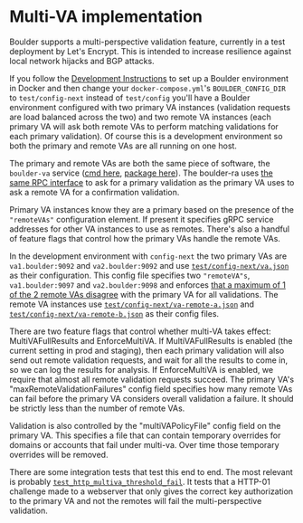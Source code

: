 # Multi-VA implementation

Boulder supports a multi-perspective validation feature, currently in a test
deployment by Let's Encrypt. This is intended to increase resilience against
local network hijacks and BGP attacks.

If you follow the [Development Instructions](https://github.com/letsencrypt/boulder#development)
to set up a Boulder environment in Docker and then change your `docker-compose.yml`'s
`BOULDER_CONFIG_DIR` to `test/config-next` instead of `test/config` you'll have
a Boulder environment configured with two primary VA instances (validation
requests are load balanced across the two) and two remote VA instances (each
primary VA will ask both remote VAs to perform matching validations for each
primary validation). Of course this is a development environment so both the
primary and remote VAs are all running on one host.

The primary and remote VAs are both the same piece of software, the `boulder-va`
service ([cmd here](https://github.com/letsencrypt/boulder/tree/master/cmd/boulder-va),
[package here](https://github.com/letsencrypt/boulder/tree/master/va)).
The boulder-ra uses [the same RPC interface](https://github.com/letsencrypt/boulder/blob/ea231adc36746cce97f860e818c2cdf92f060543/va/proto/va.proto#L8-L10)
to ask for a primary validation as the primary VA uses to ask a remote VA for a
confirmation validation.

Primary VA instances know they are a primary based on the presence of the
`"remoteVAs"` configuration element. If present it specifies gRPC service
addresses for other VA instances to use as remotes. There's also a handful of
feature flags that control how the primary VAs handle the remote VAs.

In the development environment with `config-next` the two primary VAs are `va1.boulder:9092` and
`va2.boulder:9092` and use
[`test/config-next/va.json`](https://github.com/letsencrypt/boulder/blob/ea231adc36746cce97f860e818c2cdf92f060543/test/config-next/va.json)
as their configuration. This config file specifies two `"remoteVA"s`,
`va1.boulder:9097` and `va2.boulder:9098` and enforces
[that a maximum of 1 of the 2 remote VAs disagree](https://github.com/letsencrypt/boulder/blob/ea231adc36746cce97f860e818c2cdf92f060543/test/config-next/va.json#L44)
with the primary VA for all validations. The remote VA instances use
[`test/config-next/va-remote-a.json`](https://github.com/letsencrypt/boulder/blob/ea231adc36746cce97f860e818c2cdf92f060543/test/config-next/va-remote-a.json)
and
[`test/config-next/va-remote-b.json`](https://github.com/letsencrypt/boulder/blob/ea231adc36746cce97f860e818c2cdf92f060543/test/config-next/va-remote-b.json)
as their config files.

There are two feature flags that control whether multi-VA takes effect:
MultiVAFullResults and EnforceMultiVA. If MultiVAFullResults is enabled (the
current setting in prod and staging), then each primary validation will also
send out remote validation requests, and wait for all the results to come in, so
we can log the results for analysis. If EnforceMultiVA is enabled, we require
that almost all remote validation requests succeed. The primary VA's
"maxRemoteValidationFailures" config field specifies how many remote VAs can
fail before the primary VA considers overall validation a failure. It should be
strictly less than the number of remote VAs.

Validation is also controlled by the "multiVAPolicyFile" config field on the
primary VA. This specifies a file that can contain temporary overrides for
domains or accounts that fail under multi-va. Over time those temporary
overrides will be removed.

There are some integration tests that test this end to end. The most relevant is
probably
[`test_http_multiva_threshold_fail`](https://github.com/letsencrypt/boulder/blob/ea231adc36746cce97f860e818c2cdf92f060543/test/v2_integration.py#L876-L908).
It tests that a HTTP-01 challenge made to a webserver that only gives the
correct key authorization to the primary VA and not the remotes will fail the
multi-perspective validation.
